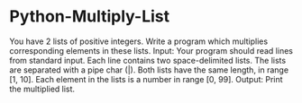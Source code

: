 # Python-Multiply-List

You have 2 lists of positive integers. Write a program which multiplies corresponding elements in these lists.
Input:
Your program should read lines from standard input. Each line contains two space-delimited lists. The lists are separated with a pipe char (|). Both lists have the same length, in range [1, 10].
Each element in the lists is a number in range [0, 99].
Output:
Print the multiplied list.
